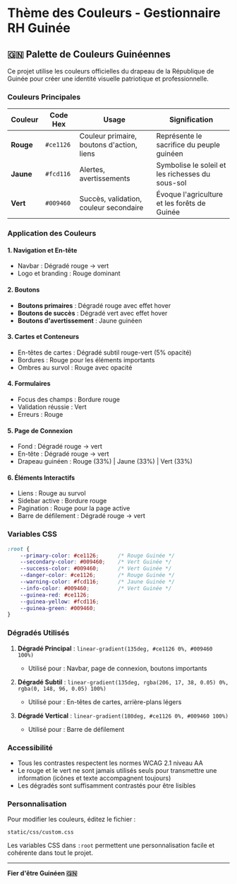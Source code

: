 # Thème des Couleurs - Gestionnaire RH Guinée

## 🇬🇳 Palette de Couleurs Guinéennes

Ce projet utilise les couleurs officielles du drapeau de la République de Guinée pour créer une identité visuelle patriotique et professionnelle.

### Couleurs Principales

| Couleur | Code Hex | Usage | Signification |
|---------|----------|-------|---------------|
| **Rouge** | `#ce1126` | Couleur primaire, boutons d'action, liens | Représente le sacrifice du peuple guinéen |
| **Jaune** | `#fcd116` | Alertes, avertissements | Symbolise le soleil et les richesses du sous-sol |
| **Vert** | `#009460` | Succès, validation, couleur secondaire | Évoque l'agriculture et les forêts de Guinée |

### Application des Couleurs

#### 1. **Navigation et En-tête**
- Navbar : Dégradé rouge → vert
- Logo et branding : Rouge dominant

#### 2. **Boutons**
- **Boutons primaires** : Dégradé rouge avec effet hover
- **Boutons de succès** : Dégradé vert avec effet hover
- **Boutons d'avertissement** : Jaune guinéen

#### 3. **Cartes et Conteneurs**
- En-têtes de cartes : Dégradé subtil rouge-vert (5% opacité)
- Bordures : Rouge pour les éléments importants
- Ombres au survol : Rouge avec opacité

#### 4. **Formulaires**
- Focus des champs : Bordure rouge
- Validation réussie : Vert
- Erreurs : Rouge

#### 5. **Page de Connexion**
- Fond : Dégradé rouge → vert
- En-tête : Dégradé rouge → vert
- Drapeau guinéen : Rouge (33%) | Jaune (33%) | Vert (33%)

#### 6. **Éléments Interactifs**
- Liens : Rouge au survol
- Sidebar active : Bordure rouge
- Pagination : Rouge pour la page active
- Barre de défilement : Dégradé rouge → vert

### Variables CSS

```css
:root {
    --primary-color: #ce1126;      /* Rouge Guinée */
    --secondary-color: #009460;    /* Vert Guinée */
    --success-color: #009460;      /* Vert Guinée */
    --danger-color: #ce1126;       /* Rouge Guinée */
    --warning-color: #fcd116;      /* Jaune Guinée */
    --info-color: #009460;         /* Vert Guinée */
    --guinea-red: #ce1126;
    --guinea-yellow: #fcd116;
    --guinea-green: #009460;
}
```

### Dégradés Utilisés

1. **Dégradé Principal** : `linear-gradient(135deg, #ce1126 0%, #009460 100%)`
   - Utilisé pour : Navbar, page de connexion, boutons importants

2. **Dégradé Subtil** : `linear-gradient(135deg, rgba(206, 17, 38, 0.05) 0%, rgba(0, 148, 96, 0.05) 100%)`
   - Utilisé pour : En-têtes de cartes, arrière-plans légers

3. **Dégradé Vertical** : `linear-gradient(180deg, #ce1126 0%, #009460 100%)`
   - Utilisé pour : Barre de défilement

### Accessibilité

- Tous les contrastes respectent les normes WCAG 2.1 niveau AA
- Le rouge et le vert ne sont jamais utilisés seuls pour transmettre une information (icônes et texte accompagnent toujours)
- Les dégradés sont suffisamment contrastés pour être lisibles

### Personnalisation

Pour modifier les couleurs, éditez le fichier :
```
static/css/custom.css
```

Les variables CSS dans `:root` permettent une personnalisation facile et cohérente dans tout le projet.

---

**Fier d'être Guinéen 🇬🇳**

